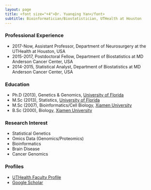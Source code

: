 ```yaml
---
layout: page
title: <font size="+4">Dr. Yuanqing Yan</font> 
subtitle: Bioinformatician/Biostatistician, UTHealth at Houston
---
```



### Professional Experience
* 2017-Now, Assistant Professor, Department of Neurosurgery at the UTHealth at Houston, USA
* 2015-2017, Postdoctoral Fellow, Department of Biostatistics at MD Anderson Cancer Center, USA
* 2014-2015, Statistical Analyst, Department of Biostatistics at MD Anderson Cancer Center, USA

### Education
* Ph.D (2013), Genetics & Genomics, [University of Florida](http://www.ufl.edu)
* M.Sc (2013), Statistics, [University of Florida](http://www.ufl.edu)
* M.Sc (2007), Bioinformatics/Cell Biology, [Xiamen University](http://www.xmu.edu.cn/)
* B.Sc (2000), Biology, [Xiamen University](http://www.xmu.edu.cn/)

### Research Interest
* Statistical Genetics
* Omics Data (Genomics/Proteomics)
* Bioinformatics
* Brain Disease
* Cancer Genomics

### Profiles
* [UTHealth Faculty Profile](https://med.uth.edu/neurosurgery/faculty/yuanqing-yan/)
* [Google Scholar](https://scholar.google.com/citations?user=ykAmIWEAAAAJ&hl=en)

